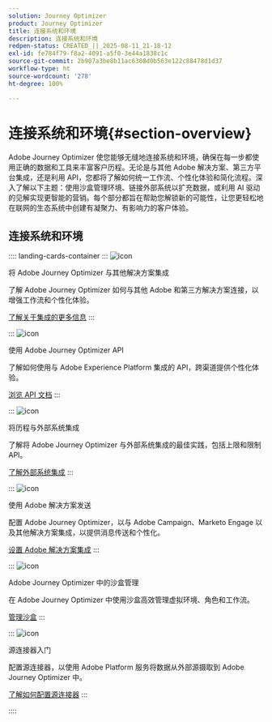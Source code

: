 ```yaml
---
solution: Journey Optimizer
product: Journey Optimizer
title: 连接系统和环境
description: 连接系统和环境
redpen-status: CREATED_||_2025-08-11_21-18-12
exl-id: fe784f79-f8a2-4091-a5f0-3e44a1838c1c
source-git-commit: 2b907a3be8b11ac6308d0b563e122c88478d1d37
workflow-type: ht
source-wordcount: '278'
ht-degree: 100%

---
```


# 连接系统和环境{#section-overview}

Adobe Journey Optimizer 使您能够无缝地连接系统和环境，确保在每一步都使用正确的数据和工具来丰富客户历程。无论是与其他 Adobe 解决方案、第三方平台集成，还是利用 API，您都将了解如何统一工作流、个性化体验和简化流程。深入了解以下主题：使用沙盒管理环境、链接外部系统以扩充数据，或利用 AI 驱动的见解实现更智能的营销。每个部分都旨在帮助您解锁新的可能性，让您更轻松地在联网的生态系统中创建有凝聚力、有影响力的客户体验。

## 连接系统和环境

:::: landing-cards-container
:::
![icon](https://cdn.experienceleague.adobe.com/icons/puzzle-piece.svg?lang=zh-Hans)

将 Adobe Journey Optimizer 与其他解决方案集成

了解 Adobe Journey Optimizer 如何与其他 Adobe 和第三方解决方案连接，以增强工作流和个性化体验。

[了解关于集成的更多信息](../using/integrations/ajo-integrations.md)
:::

:::
![icon](https://cdn.experienceleague.adobe.com/icons/code-branch.svg?lang=zh-Hans)

使用 Adobe Journey Optimizer API

了解如何使用与 Adobe Experience Platform 集成的 API，跨渠道提供个性化体验。

[浏览 API 文档](../using/configuration/ajo-apis.md)
:::

:::
![icon](https://cdn.experienceleague.adobe.com/icons/puzzle-piece.svg?lang=zh-Hans)

将历程与外部系统集成

了解将 Adobe Journey Optimizer 与外部系统集成的最佳实践，包括上限和限制 API。

[了解外部系统集成](external-systems-landing-page.md)
:::

:::
![icon](https://cdn.experienceleague.adobe.com/icons/puzzle-piece.svg?lang=zh-Hans)

使用 Adobe 解决方案发送

配置 Adobe Journey Optimizer，以与 Adobe Campaign、Marketo Engage 以及其他解决方案集成，以提供消息传送和个性化。

[设置 Adobe 解决方案集成](adobe-solutions-landing-page.md)
:::

:::
![icon](https://cdn.experienceleague.adobe.com/icons/gear.svg?lang=zh-Hans)

Adobe Journey Optimizer 中的沙盒管理

在 Adobe Journey Optimizer 中使用沙盒高效管理虚拟环境、角色和工作流。

[管理沙盒](sandbox-landing-page.md)
:::

:::
![icon](https://cdn.experienceleague.adobe.com/icons/circle-play.svg?lang=zh-Hans)

源连接器入门

配置源连接器，以使用 Adobe Platform 服务将数据从外部源摄取到 Adobe Journey Optimizer 中。

[了解如何配置源连接器](../using/start/get-started-sources.md)
:::

::::
